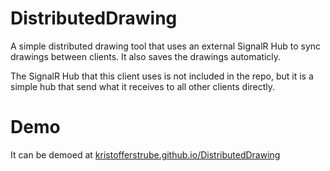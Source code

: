 # DistributedDrawing
A simple distributed drawing tool that uses an external SignalR Hub to sync drawings between clients. It also saves the drawings automaticly.

The SignalR Hub that this client uses is not included in the repo, but it is a simple hub that send what it receives to all other clients directly.

# Demo
It can be demoed at [kristofferstrube.github.io/DistributedDrawing](https://kristofferstrube.github.io/DistributedDrawing/)

